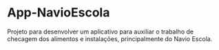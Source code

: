 # App-NavioEscola
Projeto para desenvolver um aplicativo para auxiliar o trabalho de checagem dos alimentos e instalações, principalmente do Navio Escola.
